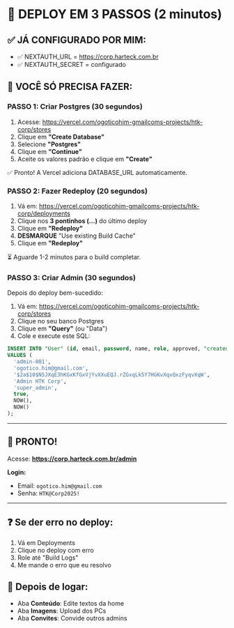# 🚀 DEPLOY EM 3 PASSOS (2 minutos)

## ✅ JÁ CONFIGURADO POR MIM:
- ✅ NEXTAUTH_URL = https://corp.harteck.com.br
- ✅ NEXTAUTH_SECRET = configurado

## 🎯 VOCÊ SÓ PRECISA FAZER:

### PASSO 1: Criar Postgres (30 segundos)

1. Acesse: https://vercel.com/ogoticohim-gmailcoms-projects/htk-corp/stores
2. Clique em **"Create Database"**
3. Selecione **"Postgres"**
4. Clique em **"Continue"**
5. Aceite os valores padrão e clique em **"Create"**

✅ Pronto! A Vercel adiciona DATABASE_URL automaticamente.

### PASSO 2: Fazer Redeploy (20 segundos)

1. Vá em: https://vercel.com/ogoticohim-gmailcoms-projects/htk-corp/deployments
2. Clique nos **3 pontinhos (...)** do último deploy
3. Clique em **"Redeploy"**
4. **DESMARQUE** "Use existing Build Cache"
5. Clique em **"Redeploy"**

⏳ Aguarde 1-2 minutos para o build completar.

### PASSO 3: Criar Admin (30 segundos)

Depois do deploy bem-sucedido:

1. Vá em: https://vercel.com/ogoticohim-gmailcoms-projects/htk-corp/stores
2. Clique no seu banco Postgres
3. Clique em **"Query"** (ou "Data")
4. Cole e execute este SQL:

```sql
INSERT INTO "User" (id, email, password, name, role, approved, "createdAt", "updatedAt")
VALUES (
  'admin-001',
  'ogotico.him@gmail.com',
  '$2a$10$N5JXqE3hKGxKfGxVjYvXXuEQJ.rZGxqLk5Y7HGKvXqvQxzFyqvXqW',
  'Admin HTK Corp',
  'super_admin',
  true,
  NOW(),
  NOW()
);
```

---

## 🎉 PRONTO!

Acesse: **https://corp.harteck.com.br/admin**

**Login:**
- Email: `ogotico.him@gmail.com`
- Senha: `HTK@Corp2025!`

---

## ❓ Se der erro no deploy:

1. Vá em Deployments
2. Clique no deploy com erro
3. Role até "Build Logs"
4. Me mande o erro que eu resolvo

## 📝 Depois de logar:

- Aba **Conteúdo**: Edite textos da home
- Aba **Imagens**: Upload dos PCs
- Aba **Convites**: Convide outros admins
